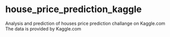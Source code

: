 # house_price_prediction_kaggle
Analysis and prediction of houses price prediction challange on Kaggle.com
The data is provided by Kaggle.com
